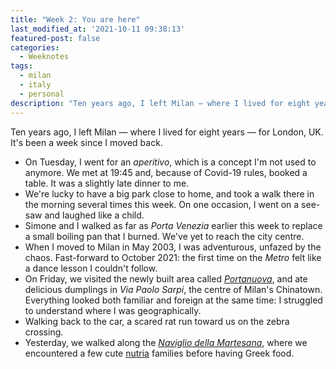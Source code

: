 ```yaml
---
title: "Week 2: You are here"
last_modified_at: '2021-10-11 09:38:13'
featured-post: false
categories:
  - Weeknotes
tags:
  - milan
  - italy
  - personal
description: "Ten years ago, I left Milan — where I lived for eight years — for London, UK. It's been a week since I moved back."
---
```

<p class="lead">Ten years ago, I left Milan — where I lived for eight years — for London, UK. It's been a week since I moved back.</p>

<!--more-->

<ul class="smd-ul">
  <li>On Tuesday, I went for an <em>aperitivo</em>, which is a concept I'm not used to anymore. We met at 19:45 and, because of Covid-19 rules, booked a table. It was a slightly late dinner to me.</li>
  <li>We're lucky to have a big park close to home, and took a walk there in the morning several times this week. On one occasion, I went on a see-saw and laughed like a child.</li>
  <li>Simone and I walked as far as <em>Porta Venezia</em> earlier this week to replace a small boiling pan that I burned. We've yet to reach the city centre.</li>
  <li>When I moved to Milan in May 2003, I was adventurous, unfazed by the chaos. Fast-forward to October 2021: the first time on the <em>Metro</em> felt like a dance lesson I couldn't follow.</li>
  <li>On Friday, we visited the newly built area called <a href="https://www.portanuova.com/it"><em>Portanuova</em></a>, and ate delicious dumplings in <em>Via Paolo Sarpi</em>, the centre of Milan's Chinatown. Everything looked both familiar and foreign at the same time: I struggled to understand where I was geographically.</li>
  <li>Walking back to the car, a scared rat run toward us on the zebra crossing.</li>
  <li>Yesterday, we walked along the <a href="https://en.wikipedia.org/wiki/Naviglio_Martesana"><em>Naviglio della Martesana</em></a>, where we encountered a few cute <a href="https://en.wikipedia.org/wiki/Coypu">nutria</a> families before having Greek food.</li>
</ul>